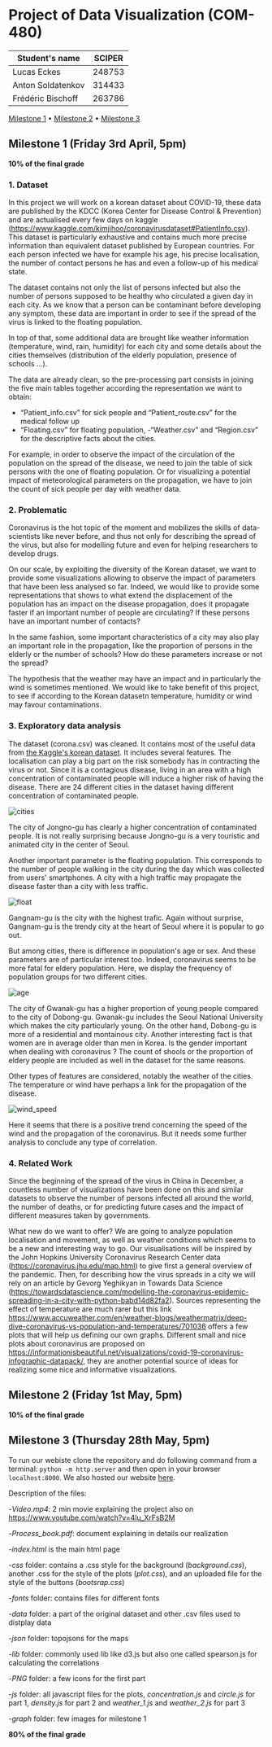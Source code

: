 # Project of Data Visualization (COM-480)

| Student's name | SCIPER |
| -------------- | ------ |
|Lucas Eckes|248753|
|Anton Soldatenkov|314433|
|Frédéric Bischoff |263786|

[Milestone 1](#milestone-1-friday-3rd-april-5pm) • [Milestone 2](#milestone-2-friday-1st-may-5pm) • [Milestone 3](#milestone-3-thursday-28th-may-5pm)

## Milestone 1 (Friday 3rd April, 5pm)

**10% of the final grade**
### 1. Dataset
In this project we will work on a korean dataset about COVID-19, these data are published by the KDCC (Korea Center for Disease Control & Prevention) and are actualised every few days on kaggle (https://www.kaggle.com/kimjihoo/coronavirusdataset#PatientInfo.csv). This dataset is particularly exhaustive and contains much more precise information than equivalent dataset published by European countries. For each person infected we have for example his age, his precise localisation, the number of contact persons he has and even a follow-up of his medical state. 

The dataset contains not only the list of persons infected but also the number of persons supposed to be healthy who circulated a given day in each city. As we know that a person can be contaminant before developing any symptom, these data are important in order to see if the spread of the virus is linked to the floating population.

In top of that, some additional data are brought like weather information (temperature, wind, rain, humidity) for each city and some details about the cities themselves (distribution of the elderly population, presence of schools …). 

The data are already clean, so the pre-processing part consists in joining the five main tables together according the representation we want to obtain:
- “Patient_info.csv” for sick people and “Patient_route.csv” for the medical follow up
- “Floating.csv” for floating population,
-“Weather.csv” and “Region.csv” for the descriptive facts about the cities.

For example, in order to observe the impact of the circulation of the population on the spread of the disease, we need to join the table of sick persons with the one of floating population. Or for visualizing a potential impact of meteorological parameters on the propagation, we have to join the count of sick people per day with weather data. 

### 2. Problematic

Coronavirus is the hot topic of the moment and mobilizes the skills of data-scientists like never before, and thus not only for describing the spread of the virus, but also for modelling future and even for helping researchers to develop drugs.

On our scale, by exploiting the diversity of the Korean dataset, we want to provide some visualizations allowing to observe the impact of parameters that have been less analysed so far. Indeed, we would like to provide some representations that shows to what extend the displacement of the population has an impact on the disease propagation, does it propagate faster if an important number of people are circulating? If these persons have an important number of contacts? 

In the same fashion, some important characteristics of a city may also play an important role in the propagation, like the proportion of persons in the elderly or the number of schools? How do these parameters increase or not the spread?

The hypothesis that the weather may have an impact and in particularly the wind is sometimes mentioned. We would like to take benefit of this project, to see if according to the Korean datasetn temperature, humidity or wind may favour contaminations. 


### 3. Exploratory data analysis

The dataset (corona.csv) was cleaned. It contains most of the useful data from [the Kaggle's korean dataset](https://www.kaggle.com/kimjihoo/coronavirusdataset#TimeProvince.csv). It includes several features. The localisation can play a big part on the risk somebody has in contracting the virus or not. Since it is a contagious disease, living in an area with a high concentration of contaminated people will induce a higher risk of having the disease. There are 24 different cities in the dataset having different concentration of contaminated people.

![cities](graph/cities.png)

The city of Jongno-gu has clearly a higher concentration of contaminated people. It is not really surprising because Jongno-gu is a very touristic and animated city in the center of Seoul.<br/>

Another important parameter is the floating population. This corresponds to the number of people walking in the city during the day which was collected from users' smartphones. A city with a high traffic may propagate the disease faster than a city with less traffic.

![float](graph/float_cities.png)

Gangnam-gu is the city with the highest trafic. Again without surprise, Gangnam-gu is the trendy city at the heart of Seoul where it is popular to go out.<br/>

But among cities, there is difference in population's age or sex. And these parameters are of particular interest too. Indeed, coronavirus seems to be more fatal for eldery population. Here, we display the frequency of population groups for two different cities.

![age](graph/age_city.png)

The city of Gwanak-gu has a higher proportion of young people compared to the city of Dobong-gu. Gwanak-gu includes the Seoul National University which makes the city particularly young. On the other hand, Dobong-gu is more of a residential and montainous city. Another interesting fact is that women are in average older than men in Korea. Is the gender important when dealing with coronavirus ? The count of shools or the proportion of eldery people are included as well in the dataset for the same reasons.<br/>

Other types of features are considered, notably the weather of the cities. The temperature or wind have perhaps a link for the propagation of the disease. 

![wind_speed](graph/wind_speed.png)

Here it seems that there is a positive trend concerning the speed of the wind and the propagation of the coronavirus. But it needs some further analysis to conclude any type of correlation.


### 4. Related Work

Since the beginning of the spread of the virus in China in December, a countless number of visualizations have been done on this and similar datasets to observe the number of persons infected all around the world, the number of deaths, or for predicting future cases and the impact of different measures taken by governments. 

What new do we want to offer? We are going to analyze population localisation and movement, as well as weather conditions which seems to be a new and interesting way to go. Our visualisations will be inspired by the John Hopkins University Coronavirus Research Center data (https://coronavirus.jhu.edu/map.html) to give first a general overview of the pandemic. Then, for describing how the virus spreads in a city we will rely on an article by Gevorg Yeghikyan in Towards Data Science (https://towardsdatascience.com/modelling-the-coronavirus-epidemic-spreading-in-a-city-with-python-babd14d82fa2). Sources representing the effect of temperature are much rarer but this link https://www.accuweather.com/en/weather-blogs/weathermatrix/deep-dive-coronavirus-vs-population-and-temperatures/701036 offers a few plots that will help us defining our own graphs. Different small and nice plots about coronavirus are proposed on https://informationisbeautiful.net/visualizations/covid-19-coronavirus-infographic-datapack/, they are another potential source of ideas for realizing some nice and informative visualizations.

## Milestone 2 (Friday 1st May, 5pm)

**10% of the final grade**




## Milestone 3 (Thursday 28th May, 5pm)

To run our webiste clone the repository and do following command from a terminal:
`python -m http.server` and then open in your browser `localhost:8000`.
We also hosted our website [here](http://antonsold.github.io).

Description of the files:

-*Video.mp4*: 2 min movie explaining the project also on https://www.youtube.com/watch?v=4lu_XrFsB2M

-*Process_book.pdf*: document explaining in details our realization

-*index.html* is the main html page

-*css* folder: contains a .css style for the background (*background.css*), another .css for the style of the plots (*plot.css*), and an uploaded file for the style of the buttons (*bootsrap.css*)

-*fonts* folder: contains files for different fonts

-*data* folder: a part of the original dataset and other .csv files used to distplay data

-*json* folder: topojsons for the maps

-*lib* folder: commonly used lib like d3.js but also one called spearson.js for calculating the correlations

-*PNG* folder: a few icons for the first part

-*js* folder: all javascript files for the plots, *concentration.js* and *circle.js* for part 1, *density.js* for part 2 and *weather_1.js* and *weather_2.js* for part 3

-*graph* folder: few images for milestone 1


**80% of the final grade**

